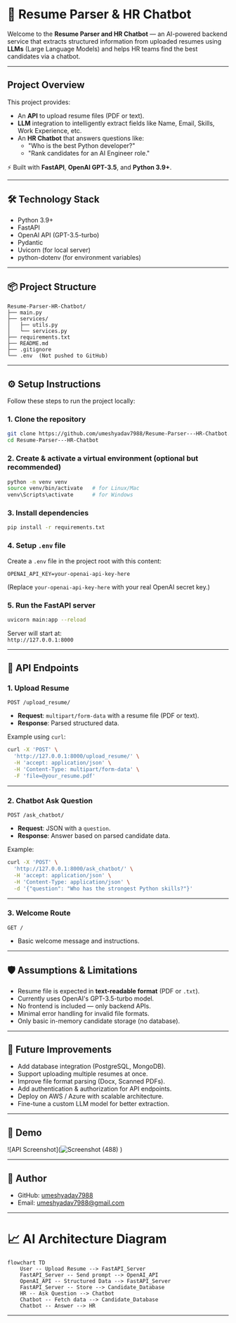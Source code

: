 # 📄 Resume Parser & HR Chatbot

Welcome to the **Resume Parser and HR Chatbot** — an AI-powered backend service that extracts structured information from uploaded resumes using **LLMs** (Large Language Models) and helps HR teams find the best candidates via a chatbot.

---

## Project Overview

This project provides:
- An **API** to upload resume files (PDF or text).
- **LLM** integration to intelligently extract fields like Name, Email, Skills, Work Experience, etc.
- An **HR Chatbot** that answers questions like:
  - "Who is the best Python developer?"
  - "Rank candidates for an AI Engineer role."

⚡ Built with **FastAPI**, **OpenAI GPT-3.5**, and **Python 3.9+**.

---

## 🛠️ Technology Stack

- Python 3.9+
- FastAPI
- OpenAI API (GPT-3.5-turbo)
- Pydantic
- Uvicorn (for local server)
- python-dotenv (for environment variables)

---

## 📦 Project Structure

```
Resume-Parser-HR-Chatbot/
├── main.py
├── services/
│   ├── utils.py
│   └── services.py
├── requirements.txt
├── README.md
├── .gitignore
└── .env  (Not pushed to GitHub)
```

---

## ⚙️ Setup Instructions

Follow these steps to run the project locally:

### 1. Clone the repository

```bash
git clone https://github.com/umeshyadav7988/Resume-Parser---HR-Chatbot.git
cd Resume-Parser---HR-Chatbot
```

### 2. Create & activate a virtual environment (optional but recommended)

```bash
python -m venv venv
source venv/bin/activate   # for Linux/Mac
venv\Scripts\activate      # for Windows
```

### 3. Install dependencies

```bash
pip install -r requirements.txt
```

### 4. Setup `.env` file

Create a `.env` file in the project root with this content:

```env
OPENAI_API_KEY=your-openai-api-key-here
```

(Replace `your-openai-api-key-here` with your real OpenAI secret key.)

### 5. Run the FastAPI server

```bash
uvicorn main:app --reload
```

Server will start at:  
`http://127.0.0.1:8000`

---

## 🧪 API Endpoints

### 1. Upload Resume

`POST /upload_resume/`

- **Request**: `multipart/form-data` with a resume file (PDF or text).
- **Response**: Parsed structured data.

Example using `curl`:

```bash
curl -X 'POST' \
  'http://127.0.0.1:8000/upload_resume/' \
  -H 'accept: application/json' \
  -H 'Content-Type: multipart/form-data' \
  -F 'file=@your_resume.pdf'
```

---

### 2. Chatbot Ask Question

`POST /ask_chatbot/`

- **Request**: JSON with a `question`.
- **Response**: Answer based on parsed candidate data.

Example:

```bash
curl -X 'POST' \
  'http://127.0.0.1:8000/ask_chatbot/' \
  -H 'accept: application/json' \
  -H 'Content-Type: application/json' \
  -d '{"question": "Who has the strongest Python skills?"}'
```

---

### 3. Welcome Route

`GET /`

- Basic welcome message and instructions.

---

## 🛡️ Assumptions & Limitations

- Resume file is expected in **text-readable format** (PDF or `.txt`).
- Currently uses OpenAI's GPT-3.5-turbo model.
- No frontend is included — only backend APIs.
- Minimal error handling for invalid file formats.
- Only basic in-memory candidate storage (no database).

---

## 🎯 Future Improvements

- Add database integration (PostgreSQL, MongoDB).
- Support uploading multiple resumes at once.
- Improve file format parsing (Docx, Scanned PDFs).
- Add authentication & authorization for API endpoints.
- Deploy on AWS / Azure with scalable architecture.
- Fine-tune a custom LLM model for better extraction.

---

## 📸 Demo

![API Screenshot](![Screenshot (488)](https://github.com/user-attachments/assets/42a39559-b9c0-43db-a5a0-f54303724014)
)


---

## 🤝 Author

- GitHub: [umeshyadav7988](https://github.com/umeshyadav7988)
- Email: [umeshyadav7988@gmail.com](mailto:umeshyadav7988@gmail.com)

---

# 📈 AI Architecture Diagram

```mermaid
flowchart TD
    User -- Upload Resume --> FastAPI_Server
    FastAPI_Server -- Send prompt --> OpenAI_API
    OpenAI_API -- Structured Data --> FastAPI_Server
    FastAPI_Server -- Store --> Candidate_Database
    HR -- Ask Question --> Chatbot
    Chatbot -- Fetch data --> Candidate_Database
    Chatbot -- Answer --> HR
```

---


